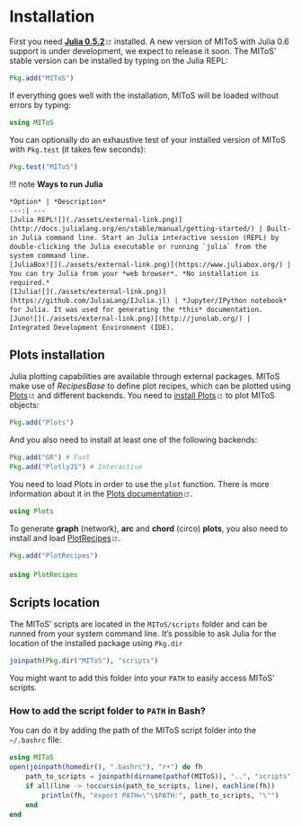
# Installation

First you need [**Julia 0.5.2**![](./assets/external-link.png)](https://julialang.org/downloads/oldreleases.html)
installed. A new version of MIToS with Julia 0.6 support is under development, we expect to
release it soon. The MIToS' stable version can be installed by typing on the Julia REPL:  

```julia
Pkg.add("MIToS")
```

If everything goes well with the installation, MIToS will be loaded without errors by typing:  

```julia
using MIToS
```

You can optionally do an exhaustive test of your installed version of MIToS with `Pkg.test` (it takes few seconds):  

```julia
Pkg.test("MIToS")
```

!!! note
    **Ways to run Julia**  

    *Option* | *Description*  
    ---:| ---  
    [Julia REPL![](./assets/external-link.png)](http://docs.julialang.org/en/stable/manual/getting-started/) | Built-in Julia command line. Start an Julia interactive session (REPL) by double-clicking the Julia executable or running `julia` from the system command line.
    [JuliaBox![](./assets/external-link.png)](https://www.juliabox.org/) | You can try Julia from your *web browser*. *No installation is required.*
    [IJulia![](./assets/external-link.png)](https://github.com/JuliaLang/IJulia.jl) | *Jupyter/IPython notebook* for Julia. It was used for generating the *this* documentation.
    [Juno![](./assets/external-link.png)](http://junolab.org/) | Integrated Development Environment (IDE).  



## Plots installation

Julia plotting capabilities are available through external packages. MIToS make use of
 *RecipesBase* to define plot recipes, which can be plotted using
 [Plots![](./assets/external-link.png)](https://juliaplots.github.io/) and different
 backends. You need to [install Plots![](./assets/external-link.png)](https://juliaplots.github.io/install/)
 to plot MIToS objects:  

```julia
Pkg.add("Plots")
```

And you also need to install at least one of the following backends:  

```julia
Pkg.add("GR") # Fast
Pkg.add("PlotlyJS") # Interactive
```

You need to load Plots in order to use the `plot` function. There is more information about
it in the [Plots documentation![](./assets/external-link.png)](https://juliaplots.github.io/).  

```julia
using Plots
```

To generate **graph** (network), **arc** and **chord** (circo) **plots**, you also need to
install and load [PlotRecipes![](./assets/external-link.png)](https://github.com/JuliaPlots/PlotRecipes.jl).  

```julia  
Pkg.add("PlotRecipes")

using PlotRecipes
```

## Scripts location

The MIToS’ scripts are located in the `MIToS/scripts` folder and can be runned from your
system command line. It’s possible to ask Julia for the location of the installed package
using `Pkg.dir`  


```julia
joinpath(Pkg.dir("MIToS"), "scripts")
```

You might want to add this folder into your `PATH` to easily access MIToS’ scripts.  

### How to add the script folder to `PATH` in Bash?

You can do it by adding the path of the MIToS script folder into the `~/.bashrc` file:

```julia
using MIToS
open(joinpath(homedir(), ".bashrc"), "r+") do fh
    path_to_scripts = joinpath(dirname(pathof(MIToS)), "..", "scripts")
    if all(line -> !occursin(path_to_scripts, line), eachline(fh))
        println(fh, "export PATH=\"\$PATH:", path_to_scripts, "\"")
    end
end
```

